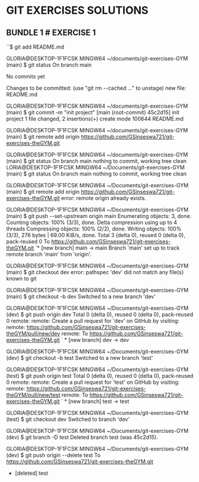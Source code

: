 <h1>GIT EXERCISES SOLUTIONS</h1>
<h2>BUNDLE 1 # EXERCISE 1</h2>

``$ git add README.md

GLORIA@DESKTOP-1F1FCSK MINGW64 ~/documents/git-exercises-GYM (main)
$ git status
On branch main

No commits yet

Changes to be committed:
  (use "git rm --cached <file>..." to unstage)
        new file:   README.md


GLORIA@DESKTOP-1F1FCSK MINGW64 ~/documents/git-exercises-GYM (main)
$ git commit -m "init project"
[main (root-commit) 45c2d15] init project
 1 file changed, 2 insertions(+)
 create mode 100644 README.md

GLORIA@DESKTOP-1F1FCSK MINGW64 ~/documents/git-exercises-GYM (main)
$ git remote add origin https://github.com/GSinseswa721/git-exercises-theGYM.git

GLORIA@DESKTOP-1F1FCSK MINGW64 ~/documents/git-exercises-GYM (main)
$ git status
On branch main
nothing to commit, working tree clean
LORIA@DESKTOP-1F1FCSK MINGW64 ~/Documents/git-exercises-GYM (main)
$ git status
On branch main
nothing to commit, working tree clean

GLORIA@DESKTOP-1F1FCSK MINGW64 ~/Documents/git-exercises-GYM (main)
$ git remote add origin https://github.com/GSinseswa721/git-exercises-theGYM.git
error: remote origin already exists.

GLORIA@DESKTOP-1F1FCSK MINGW64 ~/Documents/git-exercises-GYM (main)
$ git push --set-upstream origin main
Enumerating objects: 3, done.      
Counting objects: 100% (3/3), done.
Delta compression using up to 4 threads
Compressing objects: 100% (2/2), done.
Writing objects: 100% (3/3), 276 bytes | 69.00 KiB/s, done.
Total 3 (delta 0), reused 0 (delta 0), pack-reused 0
To https://github.com/GSinseswa721/git-exercises-theGYM.git
 `* [new branch]      main -> main
Branch 'main' set up to track remote branch 'main' from 'origin'.

GLORIA@DESKTOP-1F1FCSK MINGW64 ~/Documents/git-exercises-GYM (main)
$ git checkout dev
error: pathspec 'dev' did not match any file(s) known to git

GLORIA@DESKTOP-1F1FCSK MINGW64 ~/Documents/git-exercises-GYM (main)
$ git checkout -b dev
Switched to a new branch 'dev'

GLORIA@DESKTOP-1F1FCSK MINGW64 ~/Documents/git-exercises-GYM (dev)
$ git push origin dev
Total 0 (delta 0), reused 0 (delta 0), pack-reused 0
remote: 
remote: Create a pull request for 'dev' on GitHub by visiting:
remote:      https://github.com/GSinseswa721/git-exercises-theGYM/pull/new/dev
remote:
To https://github.com/GSinseswa721/git-exercises-theGYM.git
` * [new branch]      dev -> dev

GLORIA@DESKTOP-1F1FCSK MINGW64 ~/Documents/git-exercises-GYM (dev)
$ git checkout -b test
Switched to a new branch 'test'

GLORIA@DESKTOP-1F1FCSK MINGW64 ~/Documents/git-exercises-GYM (test)
$ git push origin test
Total 0 (delta 0), reused 0 (delta 0), pack-reused 0
remote: 
remote: Create a pull request for 'test' on GitHub by visiting:
remote:      https://github.com/GSinseswa721/git-exercises-theGYM/pull/new/test
remote:
To https://github.com/GSinseswa721/git-exercises-theGYM.git
` * [new branch]      test -> test

GLORIA@DESKTOP-1F1FCSK MINGW64 ~/Documents/git-exercises-GYM (test)
$ git checkout dev
Switched to branch 'dev'

GLORIA@DESKTOP-1F1FCSK MINGW64 ~/Documents/git-exercises-GYM (dev)
$ git branch -D test
Deleted branch test (was 45c2d15).

GLORIA@DESKTOP-1F1FCSK MINGW64 ~/Documents/git-exercises-GYM (dev)
$ git push origin --delete test
To https://github.com/GSinseswa721/git-exercises-theGYM.git
 - [deleted]         test
```
